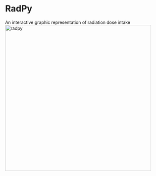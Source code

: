 # RadPy
An interactive graphic representation of radiation dose intake 
<img width="471" alt="radpy" src="https://user-images.githubusercontent.com/92551823/188232853-013b4a55-5f35-473c-9181-8e77080da9cc.png">
